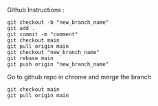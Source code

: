 Github Instructions : 

```
git checkout -b "new_branch_name"
git add .
git commit -m "comment"
git checkout main
git pull origin main
git checkout "new_branch_name"
git rebase main
git push origin "new_branch_name"
```
Go to github repo in chrome and merge the branch
```
git checkout main
git pull origin main
```
